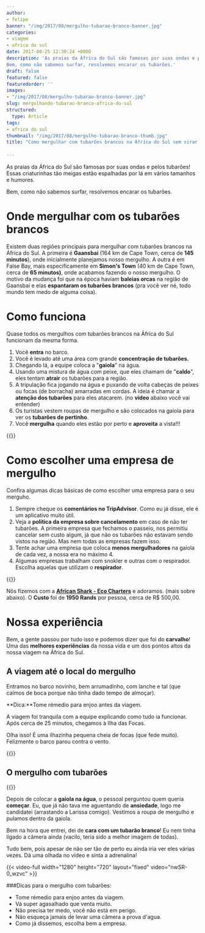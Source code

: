 ```yaml
---
author:
- felipe
banner: "/img/2017/08/mergulho-tubarao-branco-banner.jpg"
categories:
- viagem
- africa do sul
date: 2017-08-25 12:30:24 +0000
description: 'As praias da África do Sul são famosas por suas ondas e pelos tubarões! Essas criaturinhas tão meigas estão espalhadas por lá em vários tamanhos e humores.
Bem, como não sabemos surfar, resolvemos encarar os tubarões.'
draft: false
featured: false
featuredorder: ''
images: 
- "/img/2017/08/mergulho-tubarao-branco-banner.jpg"
slug: mergulhando-tubarao-branco-africa-do-sul
structured:
  type: Article
tags:
- africa do sul
thumbnail: "/img/2017/08/mergulho-tubarao-branco-thumb.jpg"
title: "Como mergulhar com tubarões brancos na África do Sul sem virar comida!"

---
```

As praias da África do Sul são famosas por suas ondas e pelos tubarões! Essas criaturinhas tão meigas estão espalhadas por lá em vários tamanhos e humores.

Bem, como não sabemos surfar, resolvemos encarar os tubarões.


# Onde mergulhar com os tubarões brancos
Existem duas regiões principais para mergulhar com tubarões brancos na África do Sul. A primeira é **Gaansbai** (164 km de Cape Town, cerca de **145 minutos**), onde inicialmente planejamos nosso mergulho. A outra é em False Bay, mais especificamente em **Simon's Town** (40 km de Cape Town, cerca de **65 minutos)**, onde acabamos fazendo o nosso mergulho. O motivo da mudança foi que na época haviam **baleias orcas** na região de Gaansbai e elas **espantaram os tubarões brancos** (pra você ver né, todo mundo tem medo de alguma coisa).

# Como funciona

Quase todos os mergulhos com tubarões brancos na África do Sul funcionam da mesma forma.

1. Você **entra** no barco.
2. Você é levado até uma área com grande **concentração de tubarões.**
3. Chegando lá, a equipe coloca a "**gaiola**" na água.
4. Usando uma mistura de água com peixe, que eles chamam de "**caldo**", eles tentam **atrair** os tubarões para a região.
5. A tripulação fica jogando na água e puxando de volta cabeças de peixes ou focas (de borracha) amarradas em cordas. A ideia é chamar a **atenção dos tubarões** para eles atacarem. (no **vídeo** abaixo você vai entender)
6. Os turistas vestem roupas de mergulho e são colocados na gaiola para ver os **tubarões de pertinho**.
7. Você **mergulha** quando eles estão por perto e **aproveita** a vista!!!

{{<img-full src="/img/2017/08/self-roupa-mergulho.jpg" alt="Ilha das focas"  height="800" width="1280" title="">}}

# Como escolher uma empresa de mergulho

Confira algumas dicas básicas de como escolher uma empresa para o seu merguho.

1. Sempre cheque os **comentários no TripAdvisor**. Como eu já disse, ele é um aplicativo muito útil.
2. Veja a **política da empresa sobre cancelamento** em caso de não ter tubarões. A primeira empresa que fechamos o passeio, nos permitiu cancelar sem custo algum, já que não os tubarões não estavam sendo vistos na região. Mas nem todas as empresas fazem isso.
3. Tente achar uma empresa que coloca **menos mergulhadores** na gaiola de cada vez, a nossa era no máximo 4.
4. Algumas empresas trabalham com snokler e outras com o respirador. Escolha aquelas que utilizam o **respirador**.

{{<img-full src="/img/2017/08/gaiola-mergulho-tubarao.jpg" alt="Ilha das focas"  height="800" width="1280" title="">}}

Nõs fizemos com a [**African Shark - Eco Charters**](http://www.ultimate-animals.com/) e adoramos. (mais sobre abaixo). O **Custo** foi de **1950 Rands** por pessoa, cerca de R$ 500,00. 

# Nossa experiência

Bem, a gente passou por tudo isso e podemos dizer que foi do **carvalho**! Uma das **melhores experiências** da nossa vida e um dos pontos altos da nossa viagem na África do Sul.

## A viagem até o local do mergulho
Entramos no barco novinho, bem arrumadinho, com lanche e tal (que caímos de boca porque não tinha dado tempo de almoçar). 

**Dica:**Tome rémedio para enjoo antes da viagem.

A viagem foi tranquila com a equipe explicando como tudo ia funcionar. Após cerca de  25 minutos, chegamos à Ilha das Focas.



Olha isso! É uma ilhazinha pequena cheia de focas (que fede muito). Felizmente o barco parou contra o vento.

{{<img-full src="/img/2017/08/ilha-das-focas-tubarao-branco.jpg" alt="Ilha das focas"  height="442" width="1280" title="">}}



## O mergulho com tubarões

{{<img-full src="/img/2017/08/tubarao-branco-pulando.gif" alt="Ilha das focas"  height="538" width="808" title="">}}

Depois de colocar a **gaiola na água**, o pessoal perguntou quem queria **começar**. Eu, que já não tava me aguentando de **ansiedade**, logo me candidatei (arrastando a Larissa comigo). Vestimos a roupa de mergulho e pulamos dentro da gaiola.

Bem na hora que entrei, dei de **cara com um tubarão branco**! Eu nem tinha ligado a câmera ainda (vacilo, teria sido a melhor imagem de todas).

Tudo bem, pois apesar de não ser tão de perto eu ainda iria ver eles várias vezes. Dá uma olhada no vídeo e sinta a adrenalina!

{{< video-full width="1280" height="720" layout="fixed" video="nwSR-0_wzvc" >}}

###Dicas para o mergulho com tubarões:

- Tome rémedio para enjoo antes da viagem.
- Vá super agasalhado que venta muito.
- Não precisa ter medo, você não está em perigo.
- Não esqueça jamais de levar uma câmera a prova d'agua.
- Como já dissemos, escolha bem a empresa.